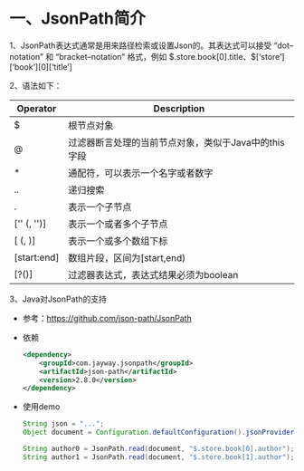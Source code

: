 # 一、JsonPath简介

1、JsonPath表达式通常是用来路径检索或设置Json的。其表达式可以接受 “dot–notation” 和 “bracket–notation” 格式，例如 \$.store.book[0].title、\$\[‘store’\]\[‘book’\]\[0\]\[‘title’\]

2、语法如下：

| Operator                | Description                                          |
| ----------------------- | ---------------------------------------------------- |
| $                       | 根节点对象                                           |
| @                       | 过滤器断言处理的当前节点对象，类似于Java中的this字段 |
| *                       | 通配符，可以表示一个名字或者数字                     |
| ..                      | 递归搜索                                             |
| .<name>                 | 表示一个子节点                                       |
| ['<name>' (, '<name>')] | 表示一个或者多个子节点                               |
| [<number> (, <number>)] | 表示一个或多个数组下标                               |
| [start:end]             | 数组片段，区间为[start,end)                          |
| [?(<expression>)]       | 过滤器表达式，表达式结果必须为boolean                |

3、Java对JsonPath的支持

- 参考：https://github.com/json-path/JsonPath

- 依赖

  ```xml
  <dependency>
      <groupId>com.jayway.jsonpath</groupId>
      <artifactId>json-path</artifactId>
      <version>2.8.0</version>
  </dependency>
  ```

- 使用demo

  ```java
  String json = "...";
  Object document = Configuration.defaultConfiguration().jsonProvider().parse(json);
  
  String author0 = JsonPath.read(document, "$.store.book[0].author");
  String author1 = JsonPath.read(document, "$.store.book[1].author");
  ```
